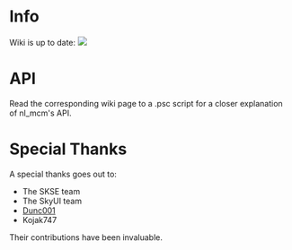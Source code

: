 # Info

Wiki is up to date:
![](https://github.com/MrOctopus/nl_mcm/actions/workflows/doc_wiki.yml/badge.svg)

# API
Read  the corresponding wiki page to a .psc script for a closer explanation of nl_mcm's API.

# Special Thanks
A special thanks goes out to:

* The SKSE team
* The SkyUI team
* [Dunc001](https://github.com/dunc001)
* Kojak747

Their contributions have been invaluable.
